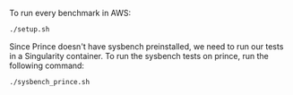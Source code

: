To run every benchmark in AWS:

```bash
./setup.sh
```

Since Prince doesn't have sysbench preinstalled, we need to run our tests in a Singularity container. To run the sysbench tests on prince, run the following command:

```bash
./sysbench_prince.sh
```
